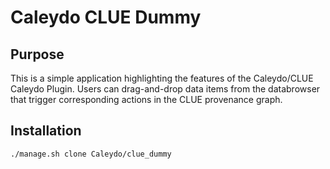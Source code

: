Caleydo CLUE Dummy
==================

Purpose
-------
This is a simple application highlighting the features of the Caleydo/CLUE Caleydo Plugin. Users can drag-and-drop data 
items from the databrowser that trigger corresponding actions in the CLUE provenance graph. 

Installation
------------
```bash
./manage.sh clone Caleydo/clue_dummy
```
